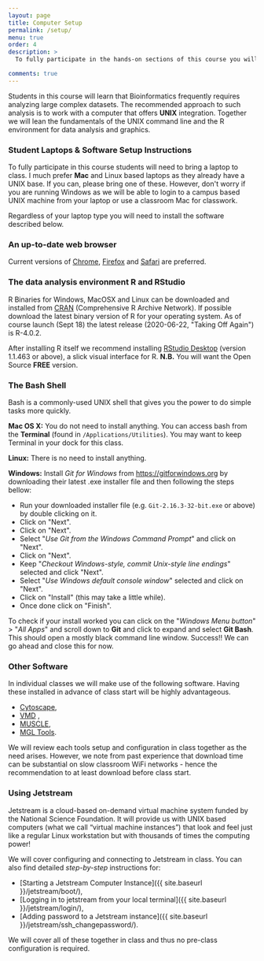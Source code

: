 ```yaml
---
layout: page
title: Computer Setup 
permalink: /setup/
menu: true
order: 4
description: > 
  To fully participate in the hands-on sections of this course you will need access to the software described below on your **own laptop**. Note that you may need Administrator privileges/permissions to install some of these.

comments: true
---
```


Students in this course will learn that Bioinformatics frequently requires analyzing large complex datasets. The recommended approach to such analysis is to work with a computer that offers **UNIX** integration. Together we will lean the fundamentals of the UNIX command line and the R environment for data analysis and graphics.


### Student Laptops & Software Setup Instructions
To fully participate in this course students will need to bring a laptop to class.  I much prefer **Mac** and Linux based laptops as they already have a UNIX base.  If you can, please bring one of these.  However, don't worry if you are running Windows as we will be able to login to a campus based UNIX machine from your laptop or use a classroom Mac for classwork. 

Regardless of your laptop type you will need to install the software described below.

### An up-to-date **web browser** 
Current versions of [Chrome](https://www.google.com/chrome/), [Firefox](http://www.mozilla.org/firefox/) and [Safari](Safari) are preferred.


### The data analysis environment **R** and **RStudio**
R Binaries for Windows, MacOSX and Linux can be downloaded and installed from [CRAN](http://cran.r-project.org/index.html) (Comprehensive R Archive Network). If possible download the latest binary version of R for your operating system. As of course launch (Sept 18) the latest release (2020-06-22, "Taking Off Again") is R-4.0.2.  

After installing R itself we recommend installing [RStudio Desktop](https://www.rstudio.com/products/rstudio/download/#download) (version 1.1.463 or above), a slick visual interface for R. **N.B.** You will want the Open Source **FREE** version.



### The Bash Shell
Bash is a commonly-used UNIX shell that gives you the power to do simple tasks more quickly.

**Mac OS X:** You do not need to install anything. You can access bash from the **Terminal** (found in `/Applications/Utilities`). You may want to keep Terminal in your dock for this class.

**Linux:** There is no need to install anything.

**Windows:** Install *Git for Windows* from <https://gitforwindows.org> by downloading their latest .exe installer file and then following the steps bellow:
- Run your downloaded installer file (e.g. `Git-2.16.3-32-bit.exe` or above) by double clicking on it.
- Click on "Next".
- Click on "Next".
- Select "*Use Git from the Windows Command Prompt*" and click on "Next".
- Click on "Next".
- Keep "*Checkout Windows-style, commit Unix-style line endings*" selected and click "Next".
- Select "*Use Windows default console window*" selected and click on "Next".
- Click on "Install" (this may take a little while).
- Once done click on "Finish".

To check if your install worked you can click on the "*Windows Menu button*" > "*All Apps*" and scroll down to **Git** and click to expand and select **Git Bash**. This should open a mostly black command line window. Success!! We can go ahead and close this for now.    


### Other Software
In individual classes we will make use of the following software. Having these installed in advance of class start will be highly advantageous.   

- [Cytoscape](https://cytoscape.org),  
- [VMD](http://www.ks.uiuc.edu/Development/Download/download.cgi) , 
- [MUSCLE](https://www.drive5.com/muscle/downloads.htm),
- [MGL Tools](http://mgltools.scripps.edu/downloads).

We will review each tools setup and configuration in class together as the need arises. However, we note from past experience that download time can be substantial on slow classroom WiFi networks - hence the recommendation to at least download before class start.   

<!-- 
### Text Editor
When you're writing code, it's nice to have a text editor that is optimized for writing code, with features like automatic color-coding of key words. The default text editor on Mac OS X and Linux is usually set to Vim, which is not famous for being intuitive. if you accidentally find yourself stuck in it, try typing the **escape key**, followed by **:q!** (colon, lower-case 'q', exclamation mark), then hitting Return to return to the shell. Nano is a basic editor and the default that we will use during this course. 


**Mac OS X:** nano should be pre-installed.

**Linux:** nano should be pre-installed.

**Windows:** Nano can be installed as a plugin to mobaxterm (see above). First start mobaxterm and then in the mobaxterm terminal type: `mobapt` Pressing Return will bring up a panel listing available additions. Please select **nano** by clicking on its entry and then the “Install/Update” button.
 --> 

### Using Jetstream

Jetstream is a cloud-based on-demand virtual machine system funded by the National Science Foundation. It will provide us with UNIX based computers (what we call “virtual machine instances”) that look and feel just like a regular Linux workstation but with thousands of times the computing power!  

We will cover configuring and connecting to Jetstream in class. You can also find detailed *step-by-step* instructions for:

 - [Starting a Jetstream Computer Instance]({{ site.baseurl }}/jetstream/boot/),
 - [Logging in to jetstream from your local terminal]({{ site.baseurl }}/jetstream/login/),
 - [Adding password to a Jetstream instance]({{ site.baseurl }}/jetstream/ssh_changepassword/). 

We will cover all of these together in class and thus no pre-class configuration is required.  

<!--- Still to complete...
### Why this class

### The semi-flipped classroom
-->
